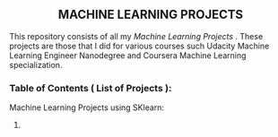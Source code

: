 ##                                               <h2 align = "center">**MACHINE LEARNING PROJECTS**</h2>

This repository consists of all my _Machine Learning Projects_ . These projects are those that I did for various
courses such Udacity Machine Learning Engineer Nanodegree and Coursera Machine Learning specialization.

### Table of Contents ( List of Projects ):

Machine Learning Projects using SKlearn:

1. 

              
              
